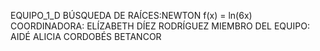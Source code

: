 EQUIPO_1_D
BÚSQUEDA DE RAÍCES:NEWTON
f(x) = ln(6x)
COORDINADORA: ELÍZABETH DÍEZ RODRÍGUEZ
MIEMBRO DEL EQUIPO: AIDÉ ALICIA CORDOBÉS BETANCOR

